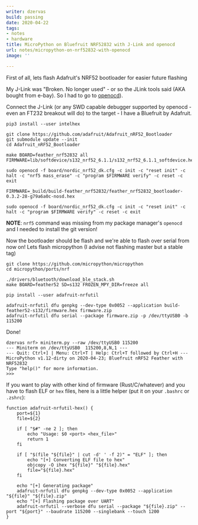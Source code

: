```yaml
---
writer: dzervas
build: passing
date: 2020-04-22
tags:
- notes
- hardware
title: MicroPython on Bluefruit NRF52832 with J-Link and openocd
url: notes/micropython-on-nrf52832-with-openocd
image: ''

---
```

First of all, lets flash Adafruit's NRF52 bootloader for easier future flashing

My J-Link was "Broken. No longer used" - or so the JLink tools said (AKA bought from e-bay). So I had to go to [openocd](http://openocd.org)).

Connect the J-Link (or any SWD capable debugger supported by openocd - even an FT232 breakout will do) to the target - I have a Bluefruit by Adafruit.

```shell script
pip3 install --user intelhex

git clone https://github.com/adafruit/Adafruit_nRF52_Bootloader
git submodule update --init
cd Adafruit_nRF52_Bootloader

make BOARD=feather_nrf52832 all
FIRMWARE=lib/softdevice/s132_nrf52_6.1.1/s132_nrf52_6.1.1_softdevice.hex

sudo openocd -f board/nordic_nrf52_dk.cfg -c init -c "reset init" -c halt -c "nrf5 mass_erase" -c "program $FIRMWARE verify" -c reset -c exit

FIRMWARE=_build/build-feather_nrf52832/feather_nrf52832_bootloader-0.3.2-28-g79a6a0c-nosd.hex

sudo openocd -f board/nordic_nrf52_dk.cfg -c init -c "reset init" -c halt -c "program $FIRMWARE verify" -c reset -c exit
```

**NOTE**: `nrf5` command was missing from my package manager's `openocd` and I needed to install the git version!

Now the bootloader should be flash and we're able to flash over serial from now on! Lets flash micropython (I advise not flashing master but a stable tag)

```shell script
git clone https://github.com/micropython/micropython
cd micropython/ports/nrf

./drivers/bluetooth/download_ble_stack.sh
make BOARD=feather52 SD=s132 FROZEN_MPY_DIR=freeze all

pip install --user adafruit-nrfutil

adafruit-nrfutil dfu genpkg --dev-type 0x0052 --application build-feather52-s132/firmware.hex firmware.zip
adafruit-nrfutil dfu serial --package firmware.zip -p /dev/ttyUSB0 -b 115200
```

Done!

    dzervas nrf> miniterm.py --raw /dev/ttyUSB0 115200
    --- Miniterm on /dev/ttyUSB0  115200,8,N,1 ---
    --- Quit: Ctrl+] | Menu: Ctrl+T | Help: Ctrl+T followed by Ctrl+H ---
    MicroPython v1.12-dirty on 2020-04-23; Bluefruit nRF52 Feather with NRF52832
    Type "help()" for more information.
    >>>

If you want to play with other kind of firmware (Rust/C/whatever) and you have to flash ELF or `hex` files, here is a little helper (put it on your `.bashrc` or `.zshrc`):

```shell script
function adafruit-nrfutil-hex() {
	port=${1}
	file=${2}

	if [ "$#" -ne 2 ]; then
		echo "Usage: $0 <port> <hex_file>"
		return 1
	fi

	if [ "$(file "${file}" | cut -d' ' -f 2)" = "ELF" ]; then
		echo "[+] Converting ELF file to hex"
		objcopy -O ihex "${file}" "${file}.hex"
 		file="${file}.hex"
	fi

	echo "[+] Generating package"
	adafruit-nrfutil dfu genpkg --dev-type 0x0052 --application "${file}" "${file}.zip"
	echo "[+] Flashing package over UART"
	adafruit-nrfutil --verbose dfu serial --package "${file}.zip" --port "${port}" --baudrate 115200 --singlebank --touch 1200
}
```